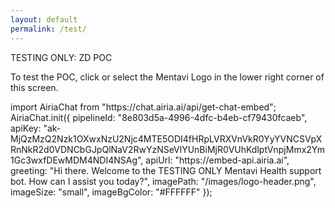 ```yaml
---
layout: default
permalink: /test/
---
```


TESTING ONLY: ZD POC

To test the POC, click or select the Mentavi Logo in the lower right corner of this screen.

<style>
/* never let the page create horizontal scroll */
html, body { width:100%; overflow-x:hidden; }

/* target only YOUR wrapper — do NOT touch #root */
.chat-window {
  box-sizing: border-box;
  /* keep it part of the normal flow; the SDK will float/dock the widget */
  position: relative;
  width: 100%;
  max-width: 100%;
  overflow: visible;
}

/* whatever the embed injects (iframe, divs), keep them fluid */
.chat-window iframe,
.chat-window > * {
  display: block;
  width: 100%;
  max-width: 100%;
  box-sizing: border-box;
}

/* belt-and-suspenders: long URLs/strings won't force overflow */
.chat-window, .chat-window * {
  word-break: break-word;
}

/* tiny screens: if the SDK uses a fixed panel, this prevents edge overflow */
@media (max-width: 420px) {
  .chat-window * {
    max-width: calc(100vw - 16px) !important;
  }
}
</style>

<div class="chat-window">
<script type="module">
  import AiriaChat from "https://chat.airia.ai/api/get-chat-embed";
  AiriaChat.init({
    pipelineId: "8e803d5a-4996-4dfc-b4eb-cf79430fcaeb",
    apiKey: "ak-MjQzMzQ2Nzk1OXwxNzU2Njc4MTE5ODI4fHRpLVRXVnVkR0YyYVNCSVpXRnNkR2d0VDNCbGJpQlNaV2RwYzNSeVlYUnBiMjR0VUhKdlptVnpjMmx2Ym1Gc3wxfDEwMDM4NDI4NSAg",
    apiUrl: "https://embed-api.airia.ai",
    greeting: "Hi there. Welcome to the TESTING ONLY Mentavi Health support bot. How can I assist you today?",
    imagePath: "/images/logo-header.png",
    imageSize: "small",
    imageBgColor: "#FFFFFF"
  });
</script>
</div>

